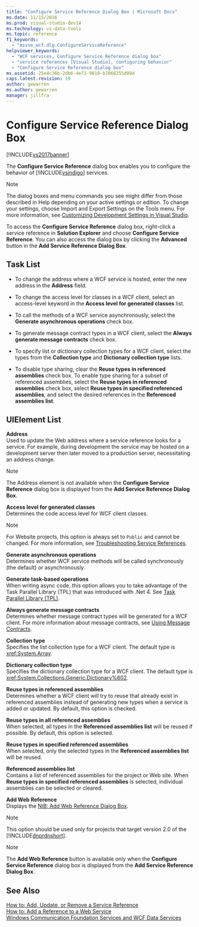 ```yaml
---
title: "Configure Service Reference Dialog Box | Microsoft Docs"
ms.date: 11/15/2016
ms.prod: visual-studio-dev14
ms.technology: vs-data-tools
ms.topic: reference
f1_keywords: 
  - "msvse_wcf.dlg.ConfigureServiceReference"
helpviewer_keywords: 
  - "WCF services, Configure Service Reference dialog box"
  - "service references [Visual Studio], configuring behavior"
  - "Configure Service Reference dialog box"
ms.assetid: 25e4c36b-2db6-4e71-9010-b7068255d09d
caps.latest.revision: 19
author: gewarren
ms.author: gewarren
manager: jillfra
---
```

# Configure Service Reference Dialog Box
[!INCLUDE[vs2017banner](../includes/vs2017banner.md)]

The **Configure Service Reference** dialog box enables you to configure the behavior of [!INCLUDE[vsindigo](../includes/vsindigo-md.md)] services.  
  
> [!NOTE]
> The dialog boxes and menu commands you see might differ from those described in Help depending on your active settings or edition. To change your settings, choose Import and Export Settings on the Tools menu. For more information, see [Customizing Development Settings in Visual Studio](http://msdn.microsoft.com/22c4debb-4e31-47a8-8f19-16f328d7dcd3).  
  
 To access the **Configure Service Reference** dialog box, right-click a service reference in **Solution Explorer** and choose **Configure Service Reference**. You can also access the dialog box by clicking the **Advanced** button in the **Add Service Reference Dialog Box**.  
  
## Task List  
  
- To change the address where a WCF service is hosted, enter the new address in the **Address** field.  
  
- To change the access level for classes in a WCF client, select an access-level keyword in the **Access level for generated classes** list.  
  
- To call the methods of a WCF service asynchronously, select the **Generate asynchronous operations** check box.  
  
- To generate message contract types in a WCF client, select the **Always generate message contracts** check box.  
  
- To specify list or dictionary collection types for a WCF client, select the types from the **Collection type** and **Dictionary collection type** lists.  
  
- To disable type sharing, clear the **Reuse types in referenced assemblies** check box. To enable type sharing for a subset of referenced assemblies, select the **Reuse types in referenced assemblies** check box, select **Reuse types in specified referenced assemblies**, and select the desired references in the **Referenced assemblies list**.  
  
## UIElement List  
 **Address**  
 Used to update the Web address where a service reference looks for a service. For example, during development the service may be hosted on a development server then later moved to a production server, necessitating an address change.  
  
> [!NOTE]
> The Address element is not available when the **Configure Service Reference** dialog box is displayed from the **Add Service Reference Dialog Box**.  
  
 **Access level for generated classes**  
 Determines the code access level for WCF client classes.  
  
> [!NOTE]
> For Website projects, this option is always set to `Public` and cannot be changed. For more information, see [Troubleshooting Service References](../data-tools/troubleshooting-service-references.md).  
  
 **Generate asynchronous operations**  
 Determines whether WCF service methods will be called synchronously (the default) or asynchronously.  
  
 **Generate task-based operations**  
 When writing async code, this option allows you to take advantage of the Task Parallel Library (TPL) that was introduced with .Net 4. See [Task Parallel Library (TPL)](http://msdn.microsoft.com/library/dd460717.aspx).  
  
 **Always generate message contracts**  
 Determines whether message contract types will be generated for a WCF client. For more information about message contracts, see [Using Message Contracts](http://msdn.microsoft.com/library/1e19c64a-ae84-4c2f-9155-91c54a77c249).  
  
 **Collection type**  
 Specifies the list collection type for a WCF client. The default type is <xref:System.Array>.  
  
 **Dictionary collection type**  
 Specifies the dictionary collection type for a WCF client. The default type is <xref:System.Collections.Generic.Dictionary%602>.  
  
 **Reuse types in referenced assemblies**  
 Determines whether a WCF client will try to reuse that already exist in referenced assemblies instead of generating new types when a service is added or updated. By default, this option is checked.  
  
 **Reuse types in all referenced assemblies**  
 When selected, all types in the **Referenced assemblies list** will be reused if possible. By default, this option is selected.  
  
 **Reuse types in specified referenced assemblies**  
 When selected, only the selected types in the **Referenced assemblies list** will be reused.  
  
 **Referenced assemblies list**  
 Contains a list of referenced assemblies for the project or Web site. When **Reuse types in specified referenced assemblies** is selected, individual assemblies can be selected or cleared.  
  
 **Add Web Reference**  
 Displays the [NIB: Add Web Reference Dialog Box](http://msdn.microsoft.com/bdf05776-c591-40af-bfd7-e1e2aa1e87b5).  
  
> [!NOTE]
> This option should be used only for projects that target version 2.0 of the [!INCLUDE[dnprdnshort](../includes/dnprdnshort-md.md)].  
  
> [!NOTE]
> The **Add Web Reference** button is available only when the **Configure Service Reference** dialog box is displayed from the **Add Service Reference Dialog Box**.  
  
## See Also  
 [How to: Add, Update, or Remove a Service Reference](http://msdn.microsoft.com/library/cacc14bd-4455-4a44-be78-d2ac16113dd9)   
 [How to: Add a Reference to a Web Service](http://msdn.microsoft.com/library/952e49a1-567e-4a74-8cd7-f2e7b62c3168)   
 [Windows Communication Foundation Services and WCF Data Services](../data-tools/configure-service-reference-dialog-box.md)

